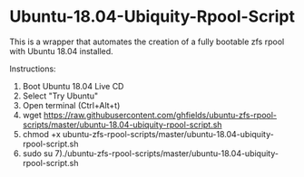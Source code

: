 # Ubuntu-18.04-Ubiquity-Rpool-Script
This is a wrapper that automates the creation of a fully bootable zfs rpool with Ubuntu 18.04 installed.

Instructions:
1) Boot Ubuntu 18.04 Live CD
2) Select "Try Ubuntu"
3) Open terminal (Ctrl+Alt+t)
4) wget https://raw.githubusercontent.com/ghfields/ubuntu-zfs-rpool-scripts/master/ubuntu-18.04-ubiquity-rpool-script.sh
5) chmod +x ubuntu-zfs-rpool-scripts/master/ubuntu-18.04-ubiquity-rpool-script.sh
6) sudo su
7)./ubuntu-zfs-rpool-scripts/master/ubuntu-18.04-ubiquity-rpool-script.sh
